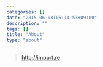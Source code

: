 ```yaml
---
categories: []
date: "2015-06-03T05:14:53+09:00"
description: ""
tags: []
title: "About"
type: "about"
---
```


> http://import.re
